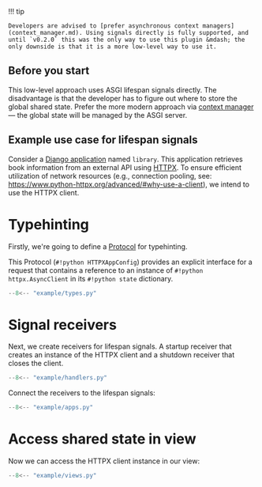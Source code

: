 !!! tip

    Developers are advised to [prefer asynchronous context managers](context_manager.md). Using signals directly is fully supported, and until `v0.2.0` this was the only way to use this plugin &mdash; the only downside is that it is a more low-level way to use it.

## Before you start

This low-level approach uses ASGI lifespan signals directly. The disadvantage is that the developer has to figure out where to store the global shared state. Prefer the more modern approach via [context manager](context_manager.md) &mdash; the global state will be managed by the ASGI server.

## Example use case for lifespan signals

Consider a [Django application](https://docs.djangoproject.com/en/dev/ref/applications/) named `library`. This application retrieves book information from an external API using [HTTPX](https://www.python-httpx.org/). To ensure efficient utilization of network resources (e.g., connection pooling, see: <https://www.python-httpx.org/advanced/#why-use-a-client>), we intend to use the HTTPX client.

# Typehinting

Firstly, we're going to define a [Protocol](https://docs.python.org/3/library/typing.html#typing.Protocol) for typehinting.

This Protocol (`#!python HTTPXAppConfig`) provides an explicit interface for a request that contains a reference to an instance of `#!python httpx.AsyncClient` in its `#!python state` dictionary.

``` py hl_lines="6-7" title="types.py"
--8<-- "example/types.py"
```

# Signal receivers

Next, we create receivers for lifespan signals. A startup receiver that creates an instance of the HTTPX client and a shutdown receiver that closes the client.

``` py hl_lines="13 16" title="handlers.py"
--8<-- "example/handlers.py"
```

Connect the receivers to the lifespan signals:

``` py hl_lines="12-15" title="apps.py"
--8<-- "example/apps.py"
```

# Access shared state in view

Now we can access the HTTPX client instance in our view:

``` py hl_lines="10-11" title="views.py"
--8<-- "example/views.py"
```
